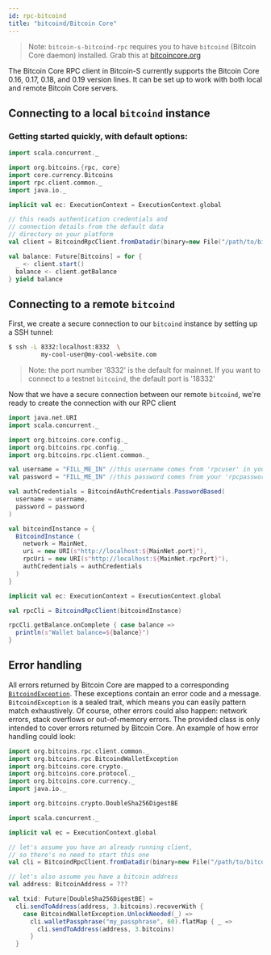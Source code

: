 ```yaml
---
id: rpc-bitcoind
title: "bitcoind/Bitcoin Core"
---
```


> Note: `bitcoin-s-bitcoind-rpc` requires you to have `bitcoind` (Bitcoin Core daemon) installed. Grab this at [bitcoincore.org](https://bitcoincore.org/en/download/)

The Bitcoin Core RPC client in Bitcoin-S currently supports the Bitcoin Core 0.16, 0.17, 0.18, and 0.19
version lines. It can be set up to work with both local and remote Bitcoin Core servers.

## Connecting to a local `bitcoind` instance

### Getting started quickly, with default options:

```scala
import scala.concurrent._

import org.bitcoins.{rpc, core}
import core.currency.Bitcoins
import rpc.client.common._
import java.io._

implicit val ec: ExecutionContext = ExecutionContext.global

// this reads authentication credentials and
// connection details from the default data
// directory on your platform
val client = BitcoindRpcClient.fromDatadir(binary=new File("/path/to/bitcoind"), datadir=new File("/path/to/bitcoind-datadir"))

val balance: Future[Bitcoins] = for {
  _ <- client.start()
  balance <- client.getBalance
} yield balance
```

## Connecting to a remote `bitcoind`

First, we create a secure connection to our `bitcoind` instance by setting
up a SSH tunnel:

```bash
$ ssh -L 8332:localhost:8332  \
         my-cool-user@my-cool-website.com
```

> Note: the port number '8332' is the default for mainnet. If you want to
> connect to a testnet `bitcoind`, the default port is '18332'

Now that we have a secure connection between our remote `bitcoind`, we're
ready to create the connection with our RPC client

```scala
import java.net.URI
import scala.concurrent._

import org.bitcoins.core.config._
import org.bitcoins.rpc.config._
import org.bitcoins.rpc.client.common._

val username = "FILL_ME_IN" //this username comes from 'rpcuser' in your bitcoin.conf file //this username comes from 'rpcuser' in your bitcoin.conf file
val password = "FILL_ME_IN" //this password comes from your 'rpcpassword' in your bitcoin.conf file //this password comes from your 'rpcpassword' in your bitcoin.conf file

val authCredentials = BitcoindAuthCredentials.PasswordBased(
  username = username,
  password = password
)

val bitcoindInstance = {
  BitcoindInstance (
    network = MainNet,
    uri = new URI(s"http://localhost:${MainNet.port}"),
    rpcUri = new URI(s"http://localhost:${MainNet.rpcPort}"),
    authCredentials = authCredentials
  )
}

implicit val ec: ExecutionContext = ExecutionContext.global

val rpcCli = BitcoindRpcClient(bitcoindInstance)

rpcCli.getBalance.onComplete { case balance =>
  println(s"Wallet balance=${balance}")
}
```

## Error handling

All errors returned by Bitcoin Core are mapped to a corresponding
[`BitcoindException`](https://github.com/bitcoin-s/bitcoin-s/blob/master/bitcoind-rpc/src/main/scala/org/bitcoins/rpc/BitcoindException.scala).
These exceptions contain an error code and a message. `BitcoindException` is a sealed
trait, which means you can easily pattern match exhaustively. Of course, other errors
could also happen: network errors, stack overflows or out-of-memory errors. The provided
class is only intended to cover errors returned by Bitcoin Core. An example of how error
handling could look:

```scala
import org.bitcoins.rpc.client.common._
import org.bitcoins.rpc.BitcoindWalletException
import org.bitcoins.core.crypto._
import org.bitcoins.core.protocol._
import org.bitcoins.core.currency._
import java.io._

import org.bitcoins.crypto.DoubleSha256DigestBE

import scala.concurrent._

implicit val ec = ExecutionContext.global

// let's assume you have an already running client,
// so there's no need to start this one
val cli = BitcoindRpcClient.fromDatadir(binary=new File("/path/to/bitcoind"), datadir=new File("/path/to/bitcoind-datadir"))

// let's also assume you have a bitcoin address
val address: BitcoinAddress = ???

val txid: Future[DoubleSha256DigestBE] =
  cli.sendToAddress(address, 3.bitcoins).recoverWith {
    case BitcoindWalletException.UnlockNeeded(_) =>
      cli.walletPassphrase("my_passphrase", 60).flatMap { _ =>
        cli.sendToAddress(address, 3.bitcoins)
      }
  }
```
